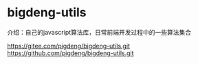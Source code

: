 # bigdeng-utils
介绍：自己的javascript算法库，日常前端开发过程中的一些算法集合

https://gitee.com/pigdeng/bigdeng-utils.git
https://github.com/pigdeng/bigdeng-utils.git

